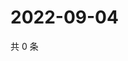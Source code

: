 # 2022-09-04

共 0 条

<!-- BEGIN WEIBO -->
<!-- 最后更新时间 Sun Sep 04 2022 16:20:01 GMT+0800 (China Standard Time) -->

<!-- END WEIBO -->
